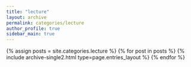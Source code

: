 ```yaml
---
title: "lecture"
layout: archive
permalink: categories/lecture
author_profile: true
sidebar_main: true
---
```


{% assign posts = site.categories.lecture %}
{% for post in posts %} {% include archive-single2.html type=page.entries_layout %} {% endfor %}
